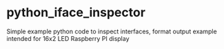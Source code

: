 # python_iface_inspector
Simple example python code to inspect interfaces, format output example intended for 16x2 LED Raspberry PI display
